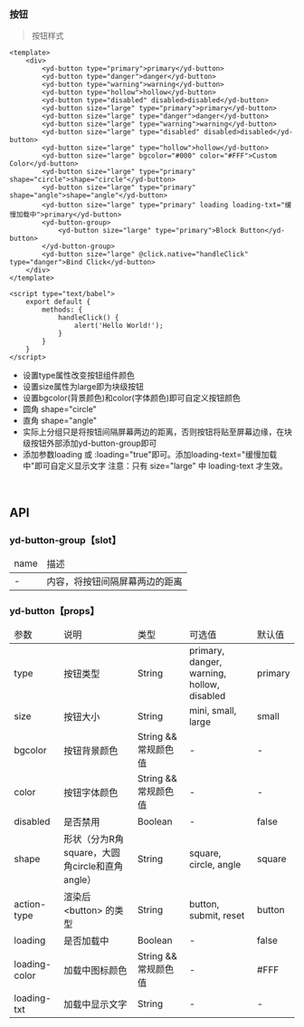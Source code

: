 ### 按钮

> 按钮样式

```
<template>
    <div>
        <yd-button type="primary">primary</yd-button>
        <yd-button type="danger">danger</yd-button>
        <yd-button type="warning">warning</yd-button>
        <yd-button type="hollow">hollow</yd-button>
        <yd-button type="disabled" disabled>disabled</yd-button>
        <yd-button size="large" type="primary">primary</yd-button>
        <yd-button size="large" type="danger">danger</yd-button>
        <yd-button size="large" type="warning">warning</yd-button>
        <yd-button size="large" type="disabled" disabled>disabled</yd-button>
        <yd-button size="large" type="hollow">hollow</yd-button>
        <yd-button size="large" bgcolor="#000" color="#FFF">Custom Color</yd-button>
        <yd-button size="large" type="primary" shape="circle">shape="circle"</yd-button>
        <yd-button size="large" type="primary" shape="angle">shape="angle"</yd-button>
        <yd-button size="large" type="primary" loading loading-txt="缓慢加载中">primary</yd-button>
        <yd-button-group>
            <yd-button size="large" type="primary">Block Button</yd-button>
        </yd-button-group>
        <yd-button size="large" @click.native="handleClick" type="danger">Bind Click</yd-button>
    </div>
</template>

<script type="text/babel">
    export default {
        methods: {
            handleClick() {
                alert('Hello World!');
            }
        }
    }
</script>
```
- 设置type属性改变按钮组件颜色
- 设置size属性为large即为块级按钮
- 设置bgcolor(背景颜色)和color(字体颜色)即可自定义按钮颜色
- 圆角 shape="circle"
- 直角 shape="angle"
- 实际上分组只是将按钮间隔屏幕两边的距离，否则按钮将贴至屏幕边缘，在块级按钮外部添加yd-button-group即可
- 添加参数loading 或 :loading="true"即可。添加loading-text="缓慢加载中"即可自定义显示文字
注意：只有 size="large" 中 loading-text 才生效。

<br/>

<h2>API</h2>
<h3><strong>yd-button-group</strong>【slot】</h3>
<div class="table">
    <table>
        <thead>
        <tr>
            <td>name</td>
            <td>描述</td>
        </tr>
        </thead>
        <tbody>
        <tr>
            <td>-</td>
            <td>内容，将按钮间隔屏幕两边的距离</td>
        </tr>
        </tbody>
    </table>
</div>
<h3><strong>yd-button</strong>【props】</h3>
<div class="table">
    <table>
        <thead>
        <tr>
            <td>参数</td>
            <td>说明</td>
            <td>类型</td>
            <td>可选值</td>
            <td>默认值</td>
        </tr>
        </thead>
        <tbody>
        <tr>
            <td>type</td>
            <td>按钮类型</td>
            <td>String</td>
            <td><span>primary</span>, <span>danger</span>, <span>warning</span>, <span>hollow</span>,
                <span>disabled</span></td>
            <td>primary</td>
        </tr>
        <tr>
            <td>size</td>
            <td>按钮大小</td>
            <td>String</td>
            <td><span>mini</span>, <span>small</span>, <span>large</span></td>
            <td>small</td>
        </tr>
        <tr>
            <td>bgcolor</td>
            <td>按钮背景颜色</td>
            <td>String &amp;&amp; 常规颜色值</td>
            <td>-</td>
            <td>-</td>
        </tr>
        <tr>
            <td>color</td>
            <td>按钮字体颜色</td>
            <td>String &amp;&amp; 常规颜色值</td>
            <td>-</td>
            <td>-</td>
        </tr>
        <tr>
            <td>disabled</td>
            <td>是否禁用</td>
            <td>Boolean</td>
            <td>-</td>
            <td>false</td>
        </tr>
        <tr>
            <td>shape</td>
            <td>形状（分为R角square，大圆角circle和直角angle）</td>
            <td>String</td>
            <td><span>square</span>, <span>circle</span>, <span>angle</span></td>
            <td>square</td>
        </tr>
        <tr>
            <td>action-type</td>
            <td>渲染后 &lt;button&gt; 的类型</td>
            <td>String</td>
            <td><span>button</span>, <span>submit</span>, <span>reset</span></td>
            <td>button</td>
        </tr>
        <tr>
            <td>loading</td>
            <td>是否加载中</td>
            <td>Boolean</td>
            <td>-</td>
            <td>false</td>
        </tr>
        <tr>
            <td>loading-color</td>
            <td>加载中图标颜色</td>
            <td>String &amp;&amp; 常规颜色值</td>
            <td>-</td>
            <td>#FFF</td>
        </tr>
        <tr>
            <td>loading-txt</td>
            <td>加载中显示文字</td>
            <td>String</td>
            <td>-</td>
            <td>-</td>
        </tr>
        </tbody>
    </table>
</div>
